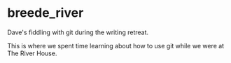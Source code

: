 # breede_river
Dave's fiddling with git during the writing retreat.

This is where we spent time learning about how to use git while we were at The River House.
